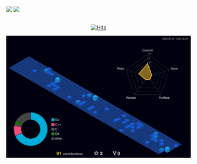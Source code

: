 
<div>
<img src="https://github-readme-stats.vercel.app/api?username=lkjfrf&show_icons=true&theme=default" width=49.2%/>
<img src="https://github-readme-stats.vercel.app/api/top-langs/?username=lkjfrf&layout=compact&theme=default" width=41.11%/>
</div>

<br/>

<div align="center">

[![Hits](https://hits.seeyoufarm.com/api/count/incr/badge.svg?url=https%3A%2F%2Fgithub.com%2Flkjfrf%2Fhit-counter&count_bg=%2379C83D&title_bg=%23555555&icon=&icon_color=%23E7E7E7&title=hits&edge_flat=false)](https://hits.seeyoufarm.com)

 

</div>

 ![](./profile-3d-contrib/profile-night-view.svg)
